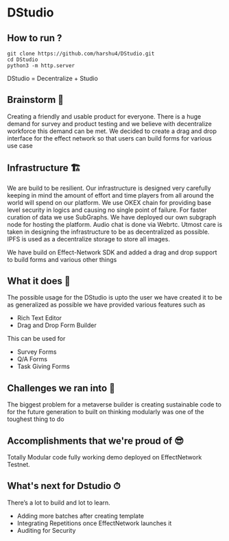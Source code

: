 # DStudio


## How to run ? 

```
git clone https://github.com/harshu4/DStudio.git
cd DStudio
python3 -m http.server 

```


DStudio = Decentralize + Studio

## Brainstorm 🧠

Creating a friendly and usable product for everyone. There is a huge demand for survey and product testing and we believe
with decentralize workforce this demand can be met. We decided to create a drag and drop interface for the effect network so that
users can build forms for various use case


## Infrastructure 🏗

We are build to be resilient. Our infrastructure is designed very carefully keeping in mind the amount of effort and time players from all around the world will spend on our platform. We use OKEX chain for providing base level security in logics and causing no single point of failure. For faster curation of data we use SubGraphs. We have deployed our own subgraph node for hosting the platform. Audio chat is done via Webrtc. Utmost care is taken in designing the infrastructure to be as decentralized as possible. IPFS is used as a decentralize storage to store all images.

We have build on Effect-Network SDK and added a drag and drop support to build forms and various other things 

## What it does 🔧

The possible usage for the DStudio is upto the user we have created it to be as generalized as possible
we have provided various features such as 
- Rich Text Editor 
- Drag and Drop Form Builder 

This can be used for 

- Survey Forms 
- Q/A Forms 
- Task Giving Forms


## Challenges we ran into 💪
The biggest problem for a metaverse builder is creating sustainable code to for the future generation to built on thinking modularly was one of the toughest thing to do


## Accomplishments that we're proud of 😎
Totally Modular code fully working demo deployed on EffectNetwork Testnet. 

## What's next for Dstudio ⏱

There’s a lot to build and lot to learn.
- Adding more batches after creating template
- Integrating Repetitions once EffectNetwork launches it
- Auditing for Security


